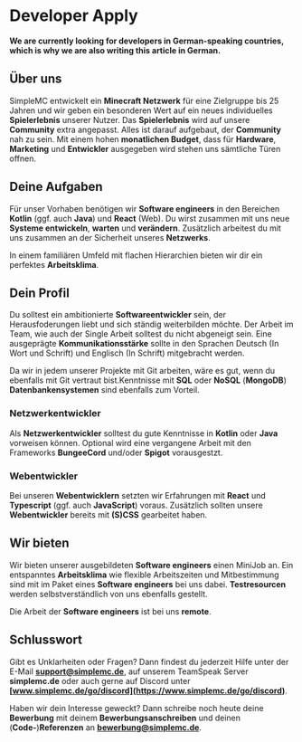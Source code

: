 # Developer Apply
**We are currently looking for developers in German-speaking countries, which is why we are also writing this article in German.**

## Über uns
SimpleMC entwickelt ein **Minecraft Netzwerk** für eine Zielgruppe bis 25 Jahren und wir geben ein besonderen Wert auf ein neues individuelles **Spielerlebnis** unserer Nutzer. Das **Spielerlebnis** wird auf unsere **Community** extra angepasst. Alles ist darauf aufgebaut, der **Community** nah zu sein. Mit einem hohen **monatlichen Budget**, dass für **Hardware**, **Marketing** und **Entwickler** ausgegeben wird stehen uns sämtliche Türen offnen.

## Deine Aufgaben
Für unser Vorhaben benötigen wir **Software engineers** in den Bereichen **Kotlin** (ggf. auch **Java**) und **React** (Web). Du wirst zusammen mit uns neue **Systeme entwickeln**, **warten** und **verändern**. Zusätzlich arbeitest du mit uns zusammen an der Sicherheit unseres **Netzwerks**.

In einem familiären Umfeld mit flachen Hierarchien bieten wir dir ein perfektes **Arbeitsklima**.

## Dein Profil
Du solltest ein ambitionierte **Softwareentwickler** sein, der Herausfoderungen liebt und sich ständig weiterbilden möchte. Der Arbeit im Team, wie auch der Single Arbeit solltest du nicht abgeneigt sein. Eine ausgeprägte **Kommunikationsstärke** sollte in den Sprachen Deutsch (In Wort und Schrift) und Englisch (In Schrift) mitgebracht werden.

Da wir in jedem unserer Projekte mit Git arbeiten, wäre es gut, wenn du ebenfalls mit Git vertraut bist.Kenntnisse mit **SQL** oder **NoSQL** (**MongoDB**) **Datenbankensystemen** sind ebenfalls zum Vorteil.

### Netzwerkentwickler
Als **Netzwerkentwickler** solltest du gute Kenntnisse in **Kotlin** oder **Java** vorweisen können. Optional wird eine vergangene Arbeit mit den Frameworks **BungeeCord** und/oder **Spigot** vorausgestzt.

### Webentwickler
Bei unseren **Webentwicklern** setzten wir Erfahrungen mit **React** und **Typescript** (ggf. auch **JavaScript**) voraus. Zusätzlich sollten unsere **Webentwickler** bereits mit **(S)CSS** gearbeitet haben.

## Wir bieten
Wir bieten unserer ausgebildeten **Software engineers** einen MiniJob an. Ein entspanntes **Arbeitsklima** wie flexible Arbeitszeiten und Mitbestimmung sind mit im Paket eines **Software engineers** bei uns dabei. **Testresourcen** werden selbstverständlich von uns ebenfalls gestellt.

Die Arbeit der **Software engineers** ist bei uns **remote**.

## Schlusswort
Gibt es Unklarheiten oder Fragen? Dann findest du jederzeit Hilfe unter der E-Mail **support@simplemc.de**, auf unserem TeamSpeak Server **simplemc.de** oder auch gerne auf Discord unter **[www.simplemc.de/go/discord](https://www.simplemc.de/go/discord)**.

Haben wir dein Interesse geweckt? Dann schreibe noch heute deine **Bewerbung** mit deinem **Bewerbungsanschreiben** und deinen (**Code-**)**Referenzen** an **bewerbung@simplemc.de**.

